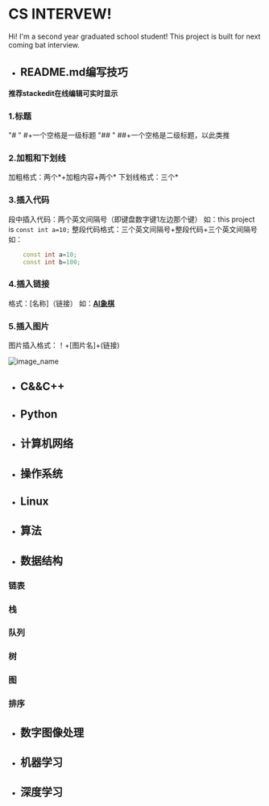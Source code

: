 # CS INTERVEW!

Hi! I'm a second year graduated school student! This project is built for next coming bat interview.

- ## README.md编写技巧
**推荐stackedit在线编辑可实时显示**
 ### **1.标题**
"# " #+一个空格是一级标题
"## " ##+一个空格是二级标题，以此类推
 ### **2.加粗和下划线**
加粗格式：两个*+加粗内容+两个*
下划线格式：三个*
 ### **3.插入代码**
段中插入代码：两个英文间隔号（即键盘数字键1左边那个键）
如：this project is `const int a=10;`
整段代码格式：三个英文间隔号+整段代码+三个英文间隔号
如：
```C++
	const int a=10;
	const int b=100;
```
 ### **4.插入链接**
 格式：[名称]（链接）
 如：**[AI象棋](https://github.com/luoshiyong/AIChess)**
  ### **5.插入图片**
  图片插入格式：！+[图片名]+(链接)
   
  ![image_name](https://github.com/luoshiyong/LsyChess/blob/master/pic/2.PNG)
- ## C&&C++

- ## Python

- ## 计算机网络
- ## 操作系统
- ## Linux
- ## 算法
- ## 数据结构

	
###  链表
### 栈
### 队列
### 树
### 图
### 排序
- ## 数字图像处理

- ## 机器学习

- ## 深度学习

